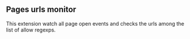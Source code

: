 ## Pages urls monitor

This extension watch all page open events
and checks the urls among the list of allow regexps.
